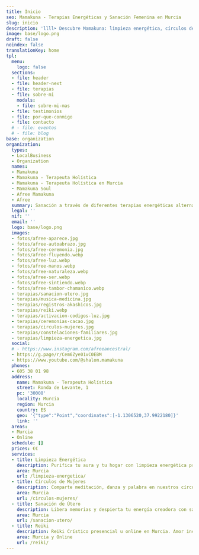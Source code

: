 ```yaml
---
title: Inicio
seo: Mamakuna - Terapias Energéticas y Sanación Femenina en Murcia
slug: inicio
description: 'llll➤ Descubre Mamakuna: limpieza energética, círculos de mujeres, sanación de útero y reiki crístico en Murcia. Conecta con tu esencia y reserva ahora.'
image: base/logo.png
draft: false
noindex: false
translationKey: home
tpl:
  menu:
    logo: false
  sections:
  - file: header
  - file: header-next
  - file: terapias
  - file: sobre-mi
    modals:
    - file: sobre-mi-mas
  - file: testimonios
  - file: por-que-conmigo
  - file: contacto
  # - file: eventos
  # - file: blog
base: organization
organization:
  types:
  - LocalBusiness
  - Organization
  names:
  - Mamakuna
  - Mamakuna - Terapeuta Holística
  - Mamakuna - Terapeuta Holística en Murcia
  - Mamakuna Soul
  - Afree Mamakuna
  - Afree
  summary: Sanación a través de diferentes terapias energéticas alternativas
  legal: ''
  nif: ''
  email: ''
  logo: base/logo.png
  images:
  - fotos/afree-aparece.jpg
  - fotos/afree-autoabrazo.jpg
  - fotos/afree-ceremonia.jpg
  - fotos/afree-fluyendo.webp
  - fotos/afree-luz.webp
  - fotos/afree-manos.webp
  - fotos/afree-naturaleza.webp
  - fotos/afree-ser.webp
  - fotos/afree-sintiendo.webp
  - fotos/afree-tambor-chamanico.webp
  - terapias/sanacion-utero.jpg
  - terapias/musica-medicina.jpg
  - terapias/registros-akashicos.jpg
  - terapias/reiki.webp
  - terapias/activacion-codigos-luz.jpg
  - terapias/ceremonias-cacao.jpg
  - terapias/circulos-mujeres.jpg
  - terapias/constelaciones-familiares.jpg
  - terapias/limpieza-energetica.jpg
  social:
  # - https://www.instagram.com/afreeancestral/
  - https://g.page/r/Cem6Zye01vC0EBM
  - https://www.youtube.com/@shalom.mamakuna
  phones:
  - 605 38 01 98
  address:
    name: Mamakuna - Terapeuta Holística
    street: Ronda de Levante, 1
    pc: '30008'
    locality: Murcia
    region: Murcia
    country: ES
    geo: '{"type":"Point","coordinates":[-1.1306520,37.9922180]}'
    link: ''
  areas:
  - Murcia
  - Online
  schedule: []
  prices: €€
  services:
  - title: Limpieza Energética
    description: Purifica tu aura y tu hogar con limpieza energética presencial u online en Murcia. Péndulo hebreo, chamanismo y guía de autocuidado.
    area: Murcia
    url: /limpieza-energetica/
  - title: Círculos de Mujeres
    description: Comparte meditación, danza y palabra en nuestros círculos de mujeres en Murcia. Recupera hermandad femenina en un espacio seguro.
    area: Murcia
    url: /circulos-mujeres/
  - title: Sanación de Útero
    description: Libera memorias y despierta tu energía creadora con sanación y bendición uterina en Murcia. Masaje, conexión divina y placer femenino.
    area: Murcia
    url: /sanacion-utero/
  - title: Reiki
    description: Reiki Crístico presencial u online en Murcia. Amor incondicional que alinea tus chakras y eleva tu energía.
    area: Murcia y Online
    url: /reiki/
---
```

